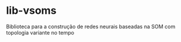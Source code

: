 # lib-vsoms
Biblioteca para a construção de redes neurais baseadas na SOM com topologia variante no tempo
